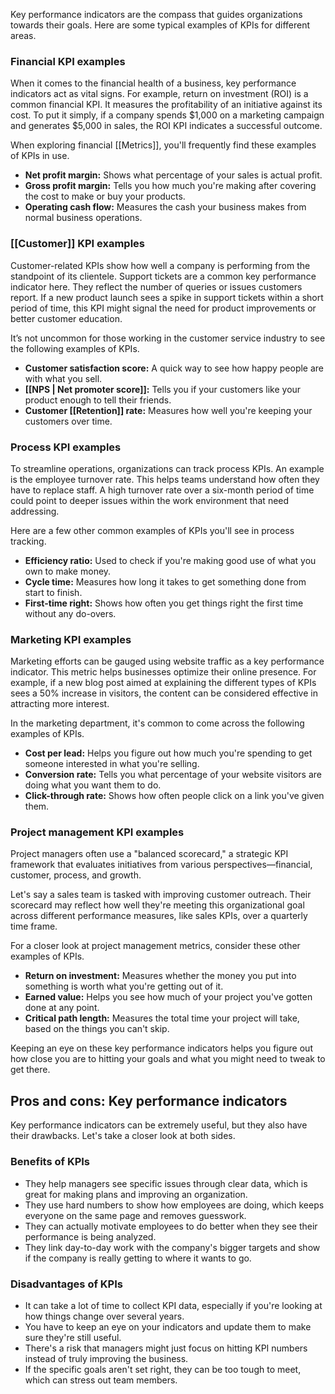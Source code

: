 Key performance indicators are the compass that guides organizations towards their goals. Here are some typical examples of KPIs for different areas.

### Financial KPI examples

When it comes to the financial health of a business, key performance indicators act as vital signs. For example, return on investment (ROI) is a common financial KPI. It measures the profitability of an initiative against its cost. To put it simply, if a company spends $1,000 on a marketing campaign and generates $5,000 in sales, the ROI KPI indicates a successful outcome.

When exploring financial [[Metrics]], you'll frequently find these examples of KPIs in use.

- **Net profit margin:** Shows what percentage of your sales is actual profit.
- **Gross profit margin:** Tells you how much you're making after covering the cost to make or buy your products.
- **Operating cash flow:** Measures the cash your business makes from normal business operations.

### [[Customer]] KPI examples

Customer-related KPIs show how well a company is performing from the standpoint of its clientele. Support tickets are a common key performance indicator here. They reflect the number of queries or issues customers report. If a new product launch sees a spike in support tickets within a short period of time, this KPI might signal the need for product improvements or better customer education.

It’s not uncommon for those working in the customer service industry to see the following examples of KPIs.

- **Customer satisfaction score:** A quick way to see how happy people are with what you sell.
- **[[NPS | Net promoter score]]:** Tells you if your customers like your product enough to tell their friends.
- **Customer [[Retention]] rate:** Measures how well you're keeping your customers over time.
    
### Process KPI examples

To streamline operations, organizations can track process KPIs. An example is the employee turnover rate. This helps teams understand how often they have to replace staff. A high turnover rate over a six-month period of time could point to deeper issues within the work environment that need addressing.

Here are a few other common examples of KPIs you'll see in process tracking.

- **Efficiency ratio:** Used to check if you're making good use of what you own to make money.
- **Cycle time:** Measures how long it takes to get something done from start to finish.
- **First-time right:** Shows how often you get things right the first time without any do-overs.

### Marketing KPI examples

Marketing efforts can be gauged using website traffic as a key performance indicator. This metric helps businesses optimize their online presence. For example, if a new blog post aimed at explaining the different types of KPIs sees a 50% increase in visitors, the content can be considered effective in attracting more interest.

In the marketing department, it's common to come across the following examples of KPIs.

- **Cost per lead:** Helps you figure out how much you're spending to get someone interested in what you're selling.
- **Conversion rate:** Tells you what percentage of your website visitors are doing what you want them to do.
- **Click-through rate:** Shows how often people click on a link you've given them.

### Project management KPI examples

Project managers often use a "balanced scorecard," a strategic KPI framework that evaluates initiatives from various perspectives—financial, customer, process, and growth. 

Let's say a sales team is tasked with improving customer outreach. Their scorecard may reflect how well they're meeting this organizational goal across different performance measures, like sales KPIs, over a quarterly time frame.

For a closer look at project management metrics, consider these other examples of KPIs.

- **Return on investment:** Measures whether the money you put into something is worth what you're getting out of it.
- **Earned value:** Helps you see how much of your project you've gotten done at any point.
- **Critical path length:** Measures the total time your project will take, based on the things you can't skip.
    

Keeping an eye on these key performance indicators helps you figure out how close you are to hitting your goals and what you might need to tweak to get there.

## Pros and cons: Key performance indicators

Key performance indicators can be extremely useful, but they also have their drawbacks. Let's take a closer look at both sides.

### Benefits of KPIs

- They help managers see specific issues through clear data, which is great for making plans and improving an organization.
- They use hard numbers to show how employees are doing, which keeps everyone on the same page and removes guesswork.
- They can actually motivate employees to do better when they see their performance is being analyzed.
- They link day-to-day work with the company's bigger targets and show if the company is really getting to where it wants to go.

### Disadvantages of KPIs

- It can take a lot of time to collect KPI data, especially if you're looking at how things change over several years.
- You have to keep an eye on your indicators and update them to make sure they're still useful.
- There's a risk that managers might just focus on hitting KPI numbers instead of truly improving the business.
- If the specific goals aren't set right, they can be too tough to meet, which can stress out team members.